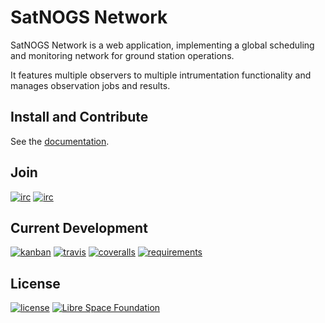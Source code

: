 # SatNOGS Network

SatNOGS Network is a web application, implementing a global scheduling and monitoring network for ground station operations.

It features multiple observers to multiple intrumentation functionality and manages observation jobs and results.

## Install and Contribute

See the [documentation](http://docs.satnogs.org/network/).

## Join

[![irc](https://img.shields.io/badge/IRC-%23satnogs%20on%20freenode-blue.svg)](https://webchat.freenode.net/?channels=satnogs)
[![irc](https://img.shields.io/badge/forum-discourse-blue.svg)](https://community.satnogs.org/)

## Current Development

[![kanban](https://img.shields.io/badge/kanban-board-lightgray.svg)](https://github.com/satnogs/satnogs-network/projects/2)
[![travis](https://img.shields.io/travis/satnogs/satnogs-network/dev.svg?label=tests)](http://travis-ci.org/satnogs/satnogs-network/)
[![coveralls](https://img.shields.io/coveralls/satnogs/satnogs-network/dev.svg)](https://coveralls.io/github/satnogs/satnogs-network)
[![requirements](https://img.shields.io/requires/github/satnogs/satnogs-network.svg?branch=dev)](https://requires.io/github/satnogs/satnogs-network/requirements/?branch=dev)

## License

[![license](https://img.shields.io/badge/license-AGPL%203.0-6672D8.svg)](LICENSE)
[![Libre Space Foundation](https://img.shields.io/badge/%C2%A9%202014--2016-Libre%20Space%20Foundation-6672D8.svg)](https://librespacefoundation.org/)
